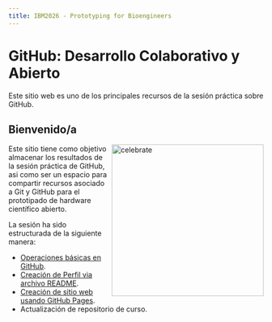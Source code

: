 ```yaml
---
title: IBM2026 - Prototyping for Bioengineers
---
```

# GitHub: Desarrollo Colaborativo y Abierto

Este sitio web es uno de los principales recursos de la sesión práctica sobre GitHub.

## Bienvenido/a

<img src=https://octodex.github.com/images/constructocat2.jpg alt=celebrate width=300 align=right>

Este sitio tiene como objetivo almacenar los resultados de la sesión práctica de GitHub, asi como ser un espacio para compartir recursos asociado a Git y GitHub para el prototipado de hardware científico abierto.

La sesión ha sido estructurada de la siguiente manera:

- [Operaciones básicas en GitHub](https://github.com/skills/introduction-to-github).
- [Creación de Perfil via archivo README](https://docs.github.com/en/account-and-profile/setting-up-and-managing-your-github-profile/customizing-your-profile/managing-your-profile-readme).
- [Creación de sitio web usando GitHub Pages](https://github.com/skills/github-pages).
- Actualización de repositorio de curso.
